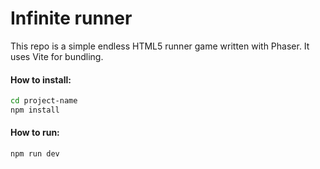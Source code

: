 # Infinite runner

This repo is a simple endless HTML5 runner game written with Phaser. It uses Vite for bundling.

#### How to install:

```bash
cd project-name
npm install
```

#### How to run:

```bash
npm run dev
```
